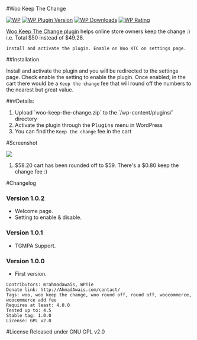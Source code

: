 #Woo Keep The Change

[![WP](https://img.shields.io/badge/WordPress-%E2%86%92-lightgrey.svg?style=flat-square)](https://wordpress.org/plugins/woo-keep-the-change/)
[![WP Plugin Version](https://img.shields.io/wordpress/plugin/v/woo-keep-the-change.svg?style=flat-square&label=version)](https://wordpress.org/plugins/woo-keep-the-change/)
[![WP Downloads](https://img.shields.io/wordpress/plugin/dt/woo-keep-the-change.svg?style=flat-square)](https://wordpress.org/plugins/woo-keep-the-change/)
[![WP Rating](https://img.shields.io/wordpress/plugin/r/fb-save-button-for-wp.svg?style=flat-square)](https://wordpress.org/support/view/plugin-reviews/woo-keep-the-change?filter=5)

[Woo Keep The Change plugin](https://wordpress.org/plugins/woo-keep-the-change/) helps online store owners keep the change :) i.e. Total $50 instead of $49.28.

`Install and activate the plugin. Enable on Woo KTC on settings page.`


##Installation

Install and activate the plugin and you will be redirected to the settings page. Check enable the setting to enable the plugin. Once enabled; in the cart there would be a `Keep the change` fee that will round off the numbers to the nearest but great value.

###Details:

1. Upload \`woo-keep-the-change.zip\` to the \`/wp-content/plugins/\` directory
1. Activate the plugin through the <kbd>Plugins</kbd> menu in WordPress
1. You can find the `Keep the change` fee in the cart


#Screenshot

![](https://i.imgur.com/jxptgkb.png)
1. $58.20 cart has been rounded off to $59. There's a $0.80 keep the change fee :)

#Changelog
### Version 1.0.2
- Welcome page.
- Setting to enable & disable.

### Version 1.0.1
- TGMPA Support.

### Version 1.0.0
-  First version.

```
Contributors: mrahmadawais, WPTie
Donate link: http://AhmadAwais.com/contact/
Tags: woo, woo keep the change, woo round off, round off, woocommerce, woocommerce add fee
Requires at least: 4.0.0
Tested up to: 4.5
Stable tag: 1.0.0
License: GPL v2.0
```


#License
Released under GNU GPL v2.0
